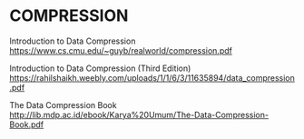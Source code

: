 # COMPRESSION

Introduction to Data Compression
https://www.cs.cmu.edu/~guyb/realworld/compression.pdf

Introduction to Data Compression (Third Edition)
https://rahilshaikh.weebly.com/uploads/1/1/6/3/11635894/data_compression.pdf

The Data Compression Book
http://lib.mdp.ac.id/ebook/Karya%20Umum/The-Data-Compression-Book.pdf

